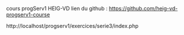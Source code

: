 cours progServ1 HEIG-VD
lien du github : https://github.com/heig-vd-progserv1-course


http://localhost/progserv1/exercices/serie3/index.php